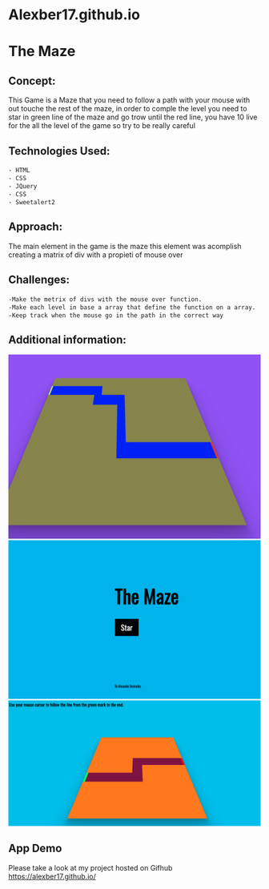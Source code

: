 # Alexber17.github.io
# The Maze
## Concept: 
This Game is a Maze that you need to follow a path with your mouse with out touche the rest of the maze, in order to comple the level you need to star in green line of the maze and go trow until the red line, you have 10 live for the all the level of the game so try to be really careful 
## Technologies Used:
    - HTML
    - CSS
    - JQuery 
    - CSS 
    - Sweetalert2
## Approach: 
The main element in the game is the maze this element was acomplish creating a matrix of div with a propieti of mouse over 
## Challenges: 
    -Make the metrix of divs with the mouse over function.
    -Make each level in base a array that define the function on a array.
    -Keep track when the mouse go in the path in the correct way 
## Additional information: 
![](img/1.png)
![](img/2.png)
![](img/3.png)
## App Demo 
Please take a look at my project hosted on Gifhub
https://alexber17.github.io/